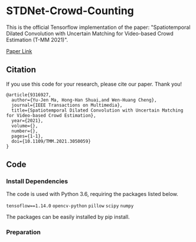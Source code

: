 # STDNet-Crowd-Counting

This is the official Tensorflow implementation of the paper: "Spatiotemporal Dilated Convolution with Uncertain Matching for Video-based Crowd Estimation (T-MM 2021)".

[Paper Link](https://ieeexplore.ieee.org/document/9316927)


## Citation

If you use this code for your research, please cite our paper. Thank you!

```
@article{9316927,
  author={Yu-Jen Ma, Hong-Han Shuai,and Wen-Huang Cheng},
  journal={IEEE Transactions on Multimedia}, 
  title={Spatiotemporal Dilated Convolution with Uncertain Matching for Video-based Crowd Estimation}, 
  year={2021},
  volume={},
  number={},
  pages={1-1},
  doi={10.1109/TMM.2021.3050059}
}
```

## Code

### Install Dependencies

The code is used with Python 3.6, requiring the packages listed below.

`tensoflow==1.14.0`
`opencv-python`
`pillow`
`scipy`
`numpy`

The packages can be easily installed by pip install.

### Preparation

